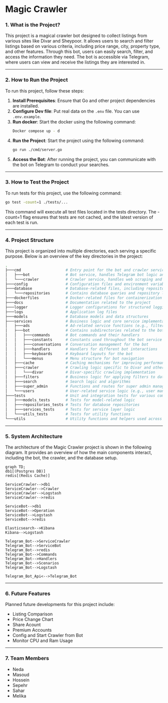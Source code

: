 

# Magic Crawler

### 1. What is the Project?

This project is a magical crawler bot designed to collect listings from various sites like Divar and Sheypoor. It allows users to search and filter listings based on various criteria, including price range, city, property type, and other features. Through this bot, users can easily search, filter, and access the information they need. The bot is accessible via Telegram, where users can view and receive the listings they are interested in.

---

### 2. How to Run the Project

To run this project, follow these steps:

1. **Install Prerequisites**: Ensure that Go and other project dependencies are installed.
2. **Configure Dev file**: Put real data on the `.env` file. You can use `.env.example`.
3. **Run docker**: Start the docker using the following command:
   ```bash
   Docker compose up - d
   ```
4. **Run the Project**: Start the project using the following command:
   ```bash
   go run ./cmd/server.go
   ```
5. **Access the Bot**: After running the project, you can communicate with the bot on Telegram to conduct your searches.

---

### 3. How to Test the Project

To run tests for this project, use the following command:

   ```bash
   go test -count=1 ./tests/...
   ```
This command will execute all test files located in the tests directory. The -count=1 flag ensures that tests are not cached, and the latest version of each test is run.

---

### 4. Project Structure

This project is organized into multiple directories, each serving a specific purpose. Below is an overview of the key directories in the project:
   ```bash
   .
├───cmd                    # Entry point for the bot and crawler services
│   ├───bot                # Bot service, handles Telegram bot logic and commands
│   └───crawler            # Crawler service, handles web scraping and crawling logic
├───config                 # Configuration files and environment variables
├───database               # Database-related files, including repositories
│   └───repositories       # Contains database queries and repository logic
├───dockerfiles            # Docker-related files for containerization
├───docs                   # Documentation related to the project
├───logger                 # Logger configurations for structured logging
├───logs                   # Application log files
├───models                 # Database models and data structures
├───services               # Business logic and core service implementations
│   ├───ads                # Ad-related service functions (e.g., filtering, pagination)
│   ├───bot                # Contains subdirectories related to the bot service
│   │   ├───commands       # Bot commands and their handlers
│   │   ├───constants      # Constants used throughout the bot service
│   │   ├───conversations  # Conversation management for the bot
│   │   ├───handlers       # Handlers for different bot interactions
│   │   ├───keyboards      # Keyboard layouts for the bot
│   │   └───menus          # Menu structure for bot navigation
│   ├───cache              # Caching mechanisms for improving performance
│   ├───crawler            # Crawling logic specific to Divar and other sites
│   │   └───divar          # Divar-specific crawling implementation
│   ├───filters            # Business logic for applying filters to data
│   ├───search             # Search logic and algorithms
│   ├───super_admin        # Functions and routes for super admin management
│   └───users              # User-related service logic (e.g., user management, authentication)
├───tests                  # Unit and integration tests for various components
│   ├───models_tests       # Tests for model-related logic
│   ├───repositories_tests # Tests for database repositories
│   ├───services_tests     # Tests for service layer logic
│   └───utils_tests        # Tests for utility functions
└───utils                  # Utility functions and helpers used across the project
   ```

---

### 5. System Architecture

The architecture of the Magic Crawler project is shown in the following diagram. It provides an overview of how the main components interact, including the bot, the crawler, and the database setup.

```mermaid
graph TD;
db1[(Postgres DB)]
redis[(Redis Cache)]

ServiceCrawler-->db1
ServiceCrawler-->Crawler
ServiceCrawler-->Logstash
ServiceCrawler-->redis

ServiceBot-->db1
ServiceBot-->Operation
ServiceBot-->Logstash
ServiceBot-->redis

Elasticsearch-->Kibana
Kibana-->Logstash

Telegram_Bot-->ServiceCrawler
Telegram_Bot-->ServiceBot
Telegram_Bot-->redis
Telegram_Bot-->Commands
Telegram_Bot-->Handlers
Telegram_Bot-->Scenarios
Telegram_Bot-->Logstash

Telegram_Bot_Api<-->Telegram_Bot
```


---

### 6. Future Features

Planned future developments for this project include:

- Listing Comparison
- Price Change Chart
- Share Acount
- Premium Accounts
- Config and Start Crawler from Bot
- Monitor CPU and Ram Usage

---

### 7. Team Members

- Neda
- Masoud
- Hossein
- Sepehr
- Sahar
- Melika
